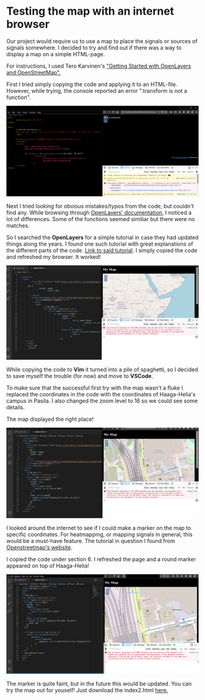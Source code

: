 # Testing the map with an internet browser

Our project would require us to use a map to place the signals or sources of signals somewhere. I decided to try and find out if there was a way to display a map on a simple HTML-page.

For instructions, I used Tero Karvinen's [ "Getting Started with OpenLayers and OpenStreetMap".](http://terokarvinen.com/2012/getting-started-with-openlayers-and-openstreetmap/)

First I tried simply copying the code and applying it to an HTML-file. However, while trying, the console reported an error ".transform is not a function".

![map001](./map001.png)

Next I tried looking for obvious mistakes/typos from the code, but couldn't find any. While browsing through [OpenLayers' documentation](https://openlayers.org/en/latest/apidoc/), I noticed a lot of differences. Some of the functions seemed similiar but there were no matches.

So I searched the **OpenLayers** for a simple tutorial in case they had updated things along the years. I found one such tutorial with great explanations of the different parts of the code. [Link to said tutorial](https://openlayers.org/en/latest/doc/quickstart.html). I simply copied the code and refreshed my browser. It worked!

![map002.png](./map002.png)

While copying the code to **Vim** it turned into a pile of spaghetti, so I decided to save myself the trouble (for now) and move to **VSCode**.

To make sure that the successful first try with the map wasn't a fluke I replaced the coordinates in the code with the coordinates of Haaga-Helia's campus in Pasila. I also changed the zoom level to 16 so we could see some details.

The map displayed the right place!

![map003.png](./map003.png)

I looked around the internet to see if I could make a marker on the map to specific coordinates. For heatmapping, or mapping signals in general, this would be a must-have feature. The tutorial in question I found from [Openstreetmap's website](https://openstreetmap.be/en/projects/howto/openlayers.html).

I copied the code under section 6. I refreshed the page and a round marker appeared on top of Haaga-Helia!

![map004.png](./map004.png)

The marker is quite faint, but in the future this would be updated. You can try the map out for youself! Just download the index2.html [here.](./index2.html)
